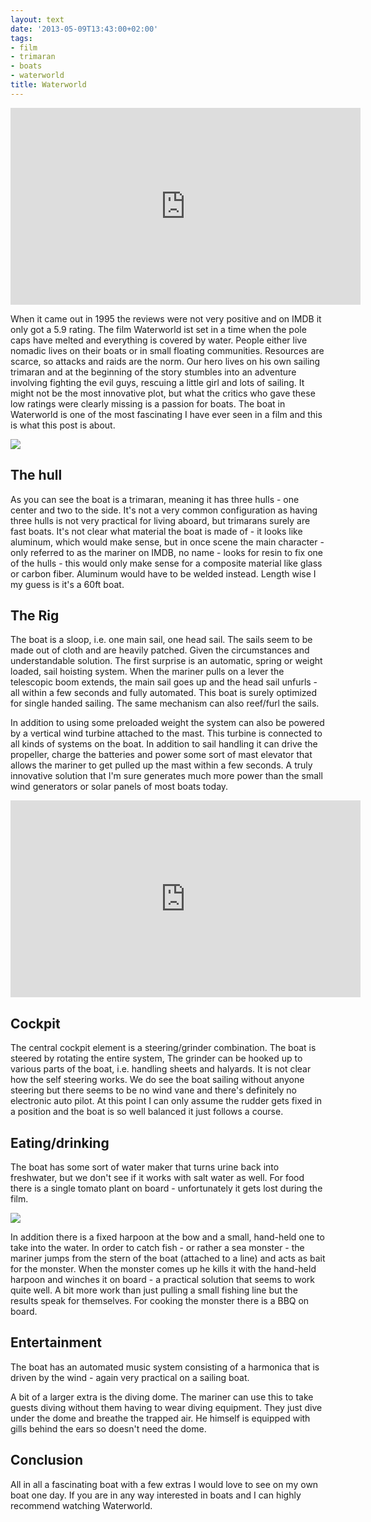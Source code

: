 ```yaml
---
layout: text
date: '2013-05-09T13:43:00+02:00'
tags:
- film
- trimaran
- boats
- waterworld
title: Waterworld
---
```

<iframe width="560" height="315" src="http://www.youtube.com/embed/d7LAN_FB1Nc?rel=0" frameborder="0" allowfullscreen></iframe>

When it came out in 1995 the reviews were not very positive and on IMDB it only got a 5.9 rating. The film Waterworld ist set in a time when the pole caps have melted and everything is covered by water. People either live nomadic lives on their boats or in small floating communities. Resources are scarce, so attacks and raids are the norm. Our hero lives on his own sailing trimaran and at the beginning of the story stumbles into an adventure involving fighting the evil guys, rescuing a little girl and lots of sailing. It might not be the most innovative plot, but what the critics who gave these low ratings were clearly missing is a passion for boats. The boat in Waterworld is one of the most fascinating I have ever seen in a film and this is what this post is about.

![](http://media.tumblr.com/bf024613ea53f03acbd57fc2054cfc42/tumblr_inline_mmj4imjper1qz4rgp.jpg)

## The hull

As you can see the boat is a trimaran, meaning it has three hulls - one center and two to the side. It's not a very common configuration as having three hulls is not very practical for living aboard, but trimarans surely are fast boats. It's not clear what material the boat is made of - it looks like aluminum, which would make sense, but in once scene the main character - only referred to as the mariner on IMDB, no name -  looks for resin to fix one of the hulls - this would only make sense for a composite material like glass or carbon fiber. Aluminum would have to be welded instead.
Length wise I my guess is it's a 60ft boat.

## The Rig

The boat is a sloop, i.e. one main sail, one head sail. The sails seem to be made out of cloth and are heavily patched. Given the circumstances and understandable solution. The first surprise is an automatic, spring or weight loaded, sail hoisting system. When the mariner  pulls on a lever the telescopic boom extends, the main sail goes up and the head sail unfurls - all within a few seconds and fully automated. This boat is surely optimized for single handed sailing. The same mechanism can also reef/furl the sails.

In addition to using some preloaded weight the system can also be powered by a vertical wind turbine attached to the mast. This turbine is connected to all kinds of systems on the boat. In addition to sail handling it can drive the propeller, charge the batteries and power some sort of mast elevator that allows the mariner to get pulled up the mast within a few seconds. A truly innovative solution that I'm sure generates much more power than the small wind generators or solar panels of most boats today.

<iframe width="560" height="315" src="http://www.youtube.com/embed/-kOEa-AvDWY?rel=0" frameborder="0" allowfullscreen></iframe>

## Cockpit

The central cockpit element is a steering/grinder combination. The boat is steered by rotating the entire system, The grinder can be hooked up to various parts of the boat, i.e. handling sheets and halyards. It is not clear how the self steering works. We do see the boat sailing without anyone steering but there seems to be no wind vane and there's definitely no electronic auto pilot. At this point I can only assume the rudder gets fixed in a position and the boat is so well balanced it just follows a course.

## Eating/drinking

The boat has some sort of water maker that turns urine back into freshwater, but we don't see if it works with salt water as well. For food there is a single tomato plant on board - unfortunately it gets lost during the film.

![](http://media.tumblr.com/0617c1de48b1132084c75d1640ee09ff/tumblr_inline_mmj4j1l8w91qz4rgp.jpg)

In addition there is a fixed harpoon at the bow and a small, hand-held one to take into the water. In order to catch fish - or rather a sea monster - the mariner jumps from the stern of the boat (attached to a line) and acts as bait for the monster. When the monster comes up he kills it with the hand-held harpoon and winches it on board - a practical solution that seems to work quite well. A bit more work than just pulling a small fishing line but the results speak for themselves. For cooking the monster there is a BBQ on board. 

## Entertainment

The boat has an automated music system consisting of a harmonica that is driven by the wind - again very practical on a sailing boat.

A bit of a larger extra is the diving dome. The mariner can use this to take guests diving without them having to wear diving equipment. They just dive under the dome and breathe the trapped air. He himself is equipped with gills behind the ears so doesn't need the dome.

## Conclusion

All in all a fascinating boat with a few extras I would love to see on my own boat one day. If you are in any way interested in boats and I can highly recommend watching Waterworld.



